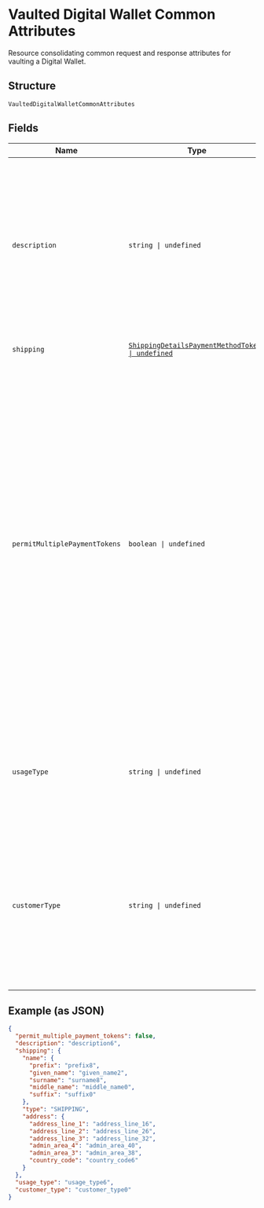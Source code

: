 
# Vaulted Digital Wallet Common Attributes

Resource consolidating common request and response attributes for vaulting a Digital Wallet.

## Structure

`VaultedDigitalWalletCommonAttributes`

## Fields

| Name | Type | Tags | Description |
|  --- | --- | --- | --- |
| `description` | `string \| undefined` | Optional | The description displayed to the consumer on the approval flow for a digital wallet, as well as on the merchant view of the payment token management experience. exp: PayPal.com.<br>**Constraints**: *Minimum Length*: `1`, *Maximum Length*: `128`, *Pattern*: `^[a-zA-Z0-9_'\-., :;\!?"]*$` |
| `shipping` | [`ShippingDetailsPaymentMethodTokens \| undefined`](../../doc/models/shipping-details-payment-method-tokens.md) | Optional | The shipping address for the Payer. |
| `permitMultiplePaymentTokens` | `boolean \| undefined` | Optional | Create multiple payment tokens for the same payer, merchant/platform combination. Use this when the customer has not logged in at merchant/platform. The payment token thus generated, can then also be used to create the customer account at merchant/platform. Use this also when multiple payment tokens are required for the same payer, different customer at merchant/platform. This helps to identify customers distinctly even though they may share the same PayPal account. This only applies to PayPal payment source.<br>**Default**: `false` |
| `usageType` | `string \| undefined` | Optional | The usage type associated with a digital wallet payment token.<br>**Constraints**: *Minimum Length*: `1`, *Maximum Length*: `255`, *Pattern*: `^[0-9A-Z_]+$` |
| `customerType` | `string \| undefined` | Optional | The customer type associated with a digital wallet payment token. This is to indicate whether the customer acting on the merchant / platform is either a business or a consumer.<br>**Constraints**: *Minimum Length*: `1`, *Maximum Length*: `255`, *Pattern*: `^[0-9A-Z_]+$` |

## Example (as JSON)

```json
{
  "permit_multiple_payment_tokens": false,
  "description": "description6",
  "shipping": {
    "name": {
      "prefix": "prefix8",
      "given_name": "given_name2",
      "surname": "surname8",
      "middle_name": "middle_name0",
      "suffix": "suffix0"
    },
    "type": "SHIPPING",
    "address": {
      "address_line_1": "address_line_16",
      "address_line_2": "address_line_26",
      "address_line_3": "address_line_32",
      "admin_area_4": "admin_area_40",
      "admin_area_3": "admin_area_38",
      "country_code": "country_code6"
    }
  },
  "usage_type": "usage_type6",
  "customer_type": "customer_type0"
}
```


